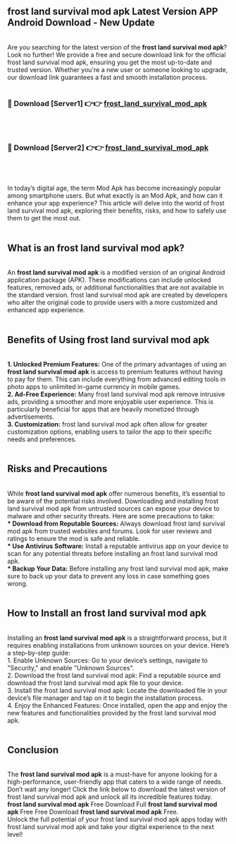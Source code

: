 ## frost land survival mod apk Latest Version APP Android Download - New Update
<br>
Are you searching for the latest version of the <strong>frost land survival mod apk</strong>? Look no further! We provide a free and secure download link for the official frost land survival mod apk, ensuring you get the most up-to-date and trusted version. Whether you're a new user or someone looking to upgrade, our download link guarantees a fast and smooth installation process.
<br>
<br>
<h3>🔴 Download [Server1] 👉👉 <a href="https://modyolo.store/frost+land+survival+mod+apk">frost_land_survival_mod_apk</a></h3><br>
<br>
<h3>🔴 Download [Server2] 👉👉 <a href="https://modyolo.store/frost+land+survival+mod+apk">frost_land_survival_mod_apk</a></h3><br>
<br>
<br>
In today’s digital age, the term Mod Apk has become increasingly popular among smartphone users. But what exactly is an Mod Apk, and how can it enhance your app experience? This article will delve into the world of frost land survival mod apk, exploring their benefits, risks, and how to safely use them to get the most out.
<br>
<br>
<h2>What is an frost land survival mod apk?</h2>
<br>
An <strong>frost land survival mod apk</strong> is a modified version of an original Android application package (APK). These modifications can include unlocked features, removed ads, or additional functionalities that are not available in the standard version. frost land survival mod apk are created by developers who alter the original code to provide users with a more customized and enhanced app experience.
<br>
<br>
<h2>Benefits of Using frost land survival mod apk</h2>
<br>
<strong> 1. Unlocked Premium Features:</strong> One of the primary advantages of using an <strong>frost land survival mod apk</strong> is access to premium features without having to pay for them. This can include everything from advanced editing tools in photo apps to unlimited in-game currency in mobile games.
<br>
<strong> 2. Ad-Free Experience:</strong> Many frost land survival mod apk remove intrusive ads, providing a smoother and more enjoyable user experience. This is particularly beneficial for apps that are heavily monetized through advertisements.
<br>
<strong> 3. Customization:</strong> frost land survival mod apk often allow for greater customization options, enabling users to tailor the app to their specific needs and preferences.
<br>
<br>
<h2>Risks and Precautions</h2>
<br>
While <strong>frost land survival mod apk</strong> offer numerous benefits, it’s essential to be aware of the potential risks involved. Downloading and installing frost land survival mod apk from untrusted sources can expose your device to malware and other security threats. Here are some precautions to take:
<br>
<strong> * Download from Reputable Sources:</strong> Always download frost land survival mod apk from trusted websites and forums. Look for user reviews and ratings to ensure the mod is safe and reliable.
<br>
<strong> * Use Antivirus Software:</strong> Install a reputable antivirus app on your device to scan for any potential threats before installing an frost land survival mod apk.
<br>
<strong> * Backup Your Data:</strong> Before installing any frost land survival mod apk, make sure to back up your data to prevent any loss in case something goes wrong.
<br>
<br>
<h2>How to Install an frost land survival mod apk</h2>
<br>
Installing an <strong>frost land survival mod apk</strong> is a straightforward process, but it requires enabling installations from unknown sources on your device. Here’s a step-by-step guide:
<br>
 1. Enable Unknown Sources: Go to your device’s settings, navigate to "Security," and enable "Unknown Sources".
<br>
 2. Download the frost land survival mod apk: Find a reputable source and download the frost land survival mod apk file to your device.
<br>
 3. Install the frost land survival mod apk: Locate the downloaded file in your device’s file manager and tap on it to begin the installation process.
<br>
 4. Enjoy the Enhanced Features: Once installed, open the app and enjoy the new features and functionalities provided by the frost land survival mod apk.
<br>
<br>
<h2><strong>Conclusion</strong></h2>
<br>
The <strong>frost land survival mod apk</strong> is a must-have for anyone looking for a high-performance, user-friendly app that caters to a wide range of needs. Don’t wait any longer! Click the link below to download the latest version of frost land survival mod apk and unlock all its incredible features today.
<br>
<strong>frost land survival mod apk</strong> Free Download Full <strong>frost land survival mod apk</strong> Free Free Download <strong>frost land survival mod apk</strong> Free.
<br>
Unlock the full potential of your frost land survival mod apk apps today with frost land survival mod apk and take your digital experience to the next level!